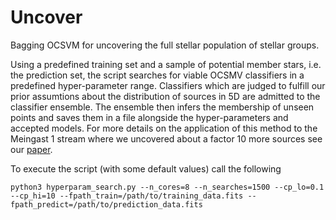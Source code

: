 # Uncover
Bagging OCSVM for uncovering the full stellar population of stellar groups.

Using a predefined training set and a sample of potential member stars, i.e. the prediction set, the script searches for viable OCSMV classifiers in a predefined hyper-parameter range. Classifiers which are judged to fulfill our prior assumtions about the distribution of sources in 5D are admitted to the classifier ensemble. The ensemble then infers the membership of unseen points and saves them in a file alongside the hyper-parameters and accepted models. For more details on the application of this method to the Meingast 1 stream where we uncovered about a factor 10 more sources see our [paper](https://arxiv.org/abs/2002.05728).

To execute the script (with some default values) call the following
```
python3 hyperparam_search.py --n_cores=8 --n_searches=1500 --cp_lo=0.1 --cp_hi=10 --fpath_train=/path/to/training_data.fits --fpath_predict=/path/to/prediction_data.fits
```
